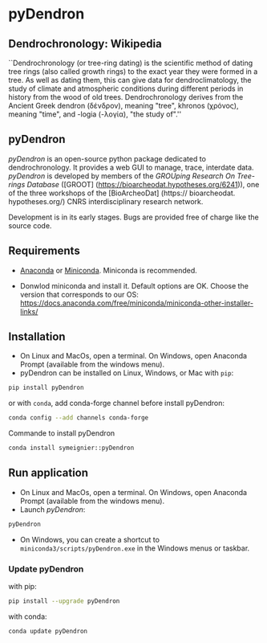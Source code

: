 # pyDendron

## Dendrochronology: Wikipedia

``Dendrochronology (or tree-ring dating) is the scientific method of dating tree rings (also called growth rings) to the exact year they were formed in a tree. As well as dating them, this can give data for dendroclimatology, the study of climate and atmospheric conditions during different periods in history from the wood of old trees. Dendrochronology derives from the Ancient Greek dendron (δένδρον), meaning "tree", khronos (χρόνος), meaning "time", and -logia (-λογία), "the study of".''

## pyDendron

*pyDendron* is an open-source python package dedicated to dendrochronology. It provides a web GUI to manage, trace, interdate data. *pyDendron* is developed by members of the *GROUping Research On Tree-rings Database* ([GROOT] (https://bioarcheodat.hypotheses.org/6241)), one of the three workshops of the [BioArcheoDat] (https:// bioarcheodat. hypotheses.org/) CNRS interdisciplinary research network.

Development is in its early stages. Bugs are provided free of charge like the source code.

## Requirements 

- [Anaconda](https://docs.anaconda.com/anaconda/install/index.html) or [Miniconda](https://docs.anaconda.com/free/miniconda/miniconda-install/). Miniconda is recommended.

- Donwlod miniconda and install it. Default options are OK. 
Choose the version that corresponds to our OS: https://docs.anaconda.com/free/miniconda/miniconda-other-installer-links/

## Installation

- On Linux and MacOs, open a terminal. On Windows, open Anaconda Prompt (available from the windows menu).
- pyDendron can be installed on Linux, Windows, or Mac with ``pip``:


```bash
pip install pyDendron
```

or with ``conda``, add conda-forge channel before install pyDendron:

```bash
conda config --add channels conda-forge
```
Commande to install pyDendron
```bash
conda install symeignier::pyDendron
```

## Run application
- On Linux and MacOs, open a terminal. On Windows, open Anaconda Prompt (available from the windows menu).
- Launch *pyDendron*: 
```bash
pyDendron
```
- On Windows, you can create a shortcut to `miniconda3/scripts/pyDendron.exe` in the Windows menus or taskbar.

### Update pyDendron 
with pip:
```bash
pip install --upgrade pyDendron
```

with conda:
```bash
conda update pyDendron
```
